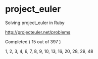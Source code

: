 project_euler
=============

Solving project_euler in Ruby

http://projecteuler.net/problems

Completed ( 15 out of 397 )

1, 2, 3, 4, 6, 7, 8, 9, 10, 13, 16, 20, 28, 29, 48